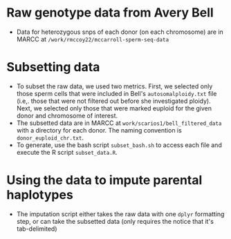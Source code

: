 # Raw genotype data from Avery Bell 
- Data for heterozygous snps of each donor (on each chromosome) are in MARCC at `/work/rmccoy22/mccarroll-sperm-seq-data`

# Subsetting data 
- To subset the raw data, we used two metrics. First, we selected only those sperm cells that were included in Bell's `autosomalploidy.txt` file (i.e,. those that were not filtered out before she investigated ploidy). Next, we selected only those that were marked euploid for the given donor and chromosome of interest. 
- The subsetted data are in MARCC at `work/scarios1/bell_filtered_data` with a directory for each donor. The naming convention is `donor_euploid_chr.txt`. 
- To generate, use the bash script `subset_bash.sh` to access each file and execute the R script `subset_data.R`. 

# Using the data to impute parental haplotypes 
- The imputation script either takes the raw data with one `dplyr` formatting step, or can take the subsetted data (only requires the notice that it's tab-delimited)